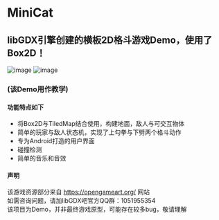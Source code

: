 # MiniCat
## libGDX引擎创建的横板2D格斗游戏Demo，使用了Box2D！
![image](https://github.com/MUZIStudio/MiniCat/assets/29768576/a81b99d0-93e0-403f-b6b5-6512f30348d5)
![image](https://github.com/MUZIStudio/MiniCat/assets/29768576/08f1d603-1c5e-41f4-8a16-5070a89d610c)

### (该Demo用作教学)
#### 功能特点如下 
* 将Box2D与TiledMap结合使用，构建地面，敌人与可交互物体
* 简单的玩家与敌人状态机，实现了上勾拳与下劈两个格斗动作
* 专为Android打造的用户界面
* 碰撞检测
* 简单的音乐和音效
#### 声明
该游戏资源部分来自 https://opengameart.org/ 网站  
如需咨询问题，请加libGDX吧官方QQ群：1051955354  
该项目为Demo，并非最终游戏原型，可能存在较多bug，敬请理解
